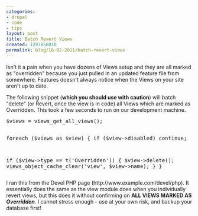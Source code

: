 ```yaml
---
categories:
- drupal
- code
- tips
layout: post
title: Batch Revert Views
created: 1297856010
permalink: blog/16-02-2011/batch-revert-views
---
```

<p>Isn't it a pain when you have dozens of Views setup and they are all marked as "overridden" because you just pulled in an updated feature file from somewhere. Features doesn't always notice when the Views on your site aren't up to date.</p><p>The following snippet (<strong>which you should use with caution</strong>) will batch "delete" (or Revert, once the view is in code) all Views which are marked as Overridden. This took a few seconds to run on our development machine.</p><p><!--break--></p><div style="clear: right;">
<pre language="php">$views = views_get_all_views();

foreach ($views as $view) {
  if ($view-&gt;disabled) continue;

  if ($view-&gt;type == t('Overridden')) {
    $view-&gt;delete();
    views_object_cache_clear('view', $view-&gt;name);
  }
}
</pre>
</div><p>I ran this from the Devel PHP page (http://www.example.com/devel/php). It essentially does the same as the view module does when you individually revert views, but this does it without confirming on <strong>ALL VIEWS MARKED AS <em>Overridden</em></strong>. I cannot stress enough - use at your own risk, and backup your database first!</p>
